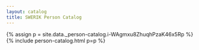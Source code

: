 ```yaml
---
layout: catalog
title: SWERIK Person Catalog
---
```

{% assign p = site.data._person-catalog.i-WAgmxu8ZhuqhPzaK46x5Rp %}
{% include person-catalog.html p=p %}

